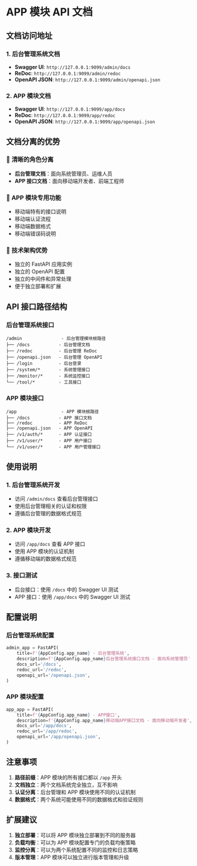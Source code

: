 # APP 模块 API 文档

## 文档访问地址

### 1. 后台管理系统文档
- **Swagger UI**: `http://127.0.0.1:9099/admin/docs`
- **ReDoc**: `http://127.0.0.1:9099/admin/redoc`
- **OpenAPI JSON**: `http://127.0.0.1:9099/admin/openapi.json`

### 2. APP 模块文档
- **Swagger UI**: `http://127.0.0.1:9099/app/docs`
- **ReDoc**: `http://127.0.0.1:9099/app/redoc`
- **OpenAPI JSON**: `http://127.0.0.1:9099/app/openapi.json`

## 文档分离的优势

### 🎯 **清晰的角色分离**
- **后台管理文档**：面向系统管理员、运维人员
- **APP 接口文档**：面向移动端开发者、前端工程师

### 📱 **APP 模块专用功能**
- 移动端特有的接口说明
- 移动端认证流程
- 移动端数据格式
- 移动端错误码说明

### 🔧 **技术架构优势**
- 独立的 FastAPI 应用实例
- 独立的 OpenAPI 配置
- 独立的中间件和异常处理
- 便于独立部署和扩展

## API 接口路径结构

### 后台管理系统接口
```
/admin               - 后台管理模块根路径
├── /docs           - 后台管理文档
├── /redoc          - 后台管理 ReDoc
├── /openapi.json   - 后台管理 OpenAPI
├── /login          - 后台登录
├── /system/*       - 系统管理接口
├── /monitor/*      - 系统监控接口
└── /tool/*         - 工具接口
```

### APP 模块接口
```
/app                 - APP 模块根路径
├── /docs           - APP 接口文档
├── /redoc          - APP ReDoc
├── /openapi.json   - APP OpenAPI
├── /v1/auth/*      - APP 认证接口
├── /v1/user/*      - APP 用户接口
└── /v1/user/*      - APP 用户管理接口
```

## 使用说明

### 1. 后台管理系统开发
- 访问 `/admin/docs` 查看后台管理接口
- 使用后台管理相关的认证和权限
- 遵循后台管理的数据格式规范

### 2. APP 模块开发
- 访问 `/app/docs` 查看 APP 接口
- 使用 APP 模块的认证机制
- 遵循移动端的数据格式规范

### 3. 接口测试
- 后台接口：使用 `/docs` 中的 Swagger UI 测试
- APP 接口：使用 `/app/docs` 中的 Swagger UI 测试

## 配置说明

### 后台管理系统配置
```python
admin_app = FastAPI(
    title=f'{AppConfig.app_name} - 后台管理系统',
    description=f'{AppConfig.app_name}后台管理系统接口文档 - 面向系统管理员',
    docs_url='/docs',
    redoc_url='/redoc',
    openapi_url='/openapi.json',
)
```

### APP 模块配置
```python
app_app = FastAPI(
    title=f'{AppConfig.app_name} - APP接口',
    description=f'{AppConfig.app_name}移动端APP接口文档 - 面向移动端开发者',
    docs_url='/app/docs',
    redoc_url='/app/redoc',
    openapi_url='/app/openapi.json',
)
```

## 注意事项

1. **路径前缀**：APP 模块的所有接口都以 `/app` 开头
2. **文档独立**：两个文档系统完全独立，互不影响
3. **认证分离**：后台管理和 APP 模块使用不同的认证机制
4. **数据格式**：两个系统可能使用不同的数据格式和验证规则

## 扩展建议

1. **独立部署**：可以将 APP 模块独立部署到不同的服务器
2. **负载均衡**：可以为 APP 模块配置专门的负载均衡策略
3. **监控分离**：可以为两个系统配置不同的监控和日志策略
4. **版本管理**：APP 模块可以独立进行版本管理和升级
